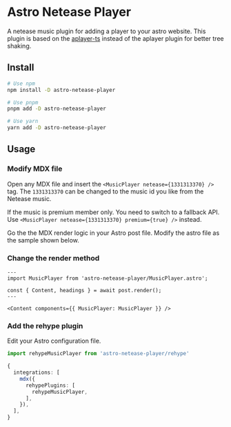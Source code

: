 # Astro Netease Player

A netease music plugin for adding a player to your astro website.
This plugin is based on the [aplayer-ts](https://github.com/liuly0322/aplayer-ts) instead of the aplayer plugin for better tree shaking.

## Install

```bash
# Use npm
npm install -D astro-netease-player

# Use pnpm
pnpm add -D astro-netease-player

# Use yarn
yarn add -D astro-netease-player
```

## Usage

### Modify MDX file

Open any MDX file and insert the `<MusicPlayer netease={1331313370} />` tag.
The `1331313370` can be changed to the music id you like from the Netease music.

If the music is premium member only. You need to switch to a fallback API.
Use `<MusicPlayer netease={1331313370} premium={true} />` instead.

Go the the MDX render logic in your Astro post file. Modify the astro file as the sample shown below.

### Change the render method

```astro
---
import MusicPlayer from 'astro-netease-player/MusicPlayer.astro';

const { Content, headings } = await post.render();
---

<Content components={{ MusicPlayer: MusicPlayer }} />
```

### Add the rehype plugin

Edit your Astro configuration file.

```ts
import rehypeMusicPlayer from 'astro-netease-player/rehype'

{
  integrations: [
    mdx({
      rehypePlugins: [
        rehypeMusicPlayer,
      ],
    }),
  ],
}
```
